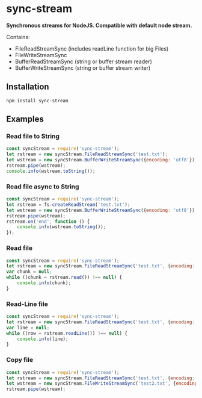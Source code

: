 # sync-stream
**Synchronous streams for NodeJS. Compatible with default node stream.**

Contains:
 - FileReadStreamSync (includes readLine function for big Files)
 - FileWriteStreamSync
 - BufferReadStreamSync (string or buffer stream reader)
 - BufferWriteStreamSync (string or buffer stream writer)
 
## Installation
```batch
npm install sync-stream
```

## Examples
### Read file to String
```javascript
const syncStream = require('sync-stream');
let rstream = new syncStream.FileReadStreamSync('test.txt');
let wstream = new syncStream.BufferWriteStreamSync({encoding: 'utf8'});
rstream.pipe(wstream);
console.info(wstream.toString());
```

### Read file async to String
```javascript
const syncStream = require('sync-stream');
let rstream = fs.createReadStream('test.txt');
let wstream = new syncStream.BufferWriteStreamSync({encoding: 'utf8'});
rstream.pipe(wstream);
rstream.on('end', function () {
	console.info(wstream.toString());
});
```

### Read file
```javascript
const syncStream = require('sync-stream');
let rstream = new syncStream.FileReadStreamSync('test.txt', {encoding: 'utf8'});
var chunk = null;
while ((chunk = rstream.read()) !== null) {
	console.info(chunk);
}
```

### Read-Line file
```javascript
const syncStream = require('sync-stream');
let rstream = new syncStream.FileReadStreamSync('test.txt', {encoding: 'utf8'});
var line = null;
while ((row = rstream.readLine()) !== null) {
	console.info(line);
}
```

### Copy file
```javascript
const syncStream = require('sync-stream');
let rstream = new syncStream.FileReadStreamSync('test.txt', {encoding: 'utf8'});
let wstream = new syncStream.FileWriteStreamSync('test2.txt', {encoding: 'utf8'});
rstream.pipe(wstream);
```